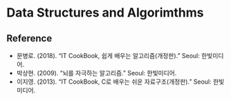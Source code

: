 # Data Structures and Algorimthms

## Reference
- 문병로. (2018). “IT CookBook, 쉽게 배우는 알고리즘(개정판).” Seoul: 한빛미디어.
- 박상현. (2009). “뇌를 자극하는 알고리즘.” Seoul: 한빛미디어.
- 이지영. (2013). “IT CookBook, C로 배우는 쉬운 자료구조(개정판).” Seoul: 한빛미디어.

